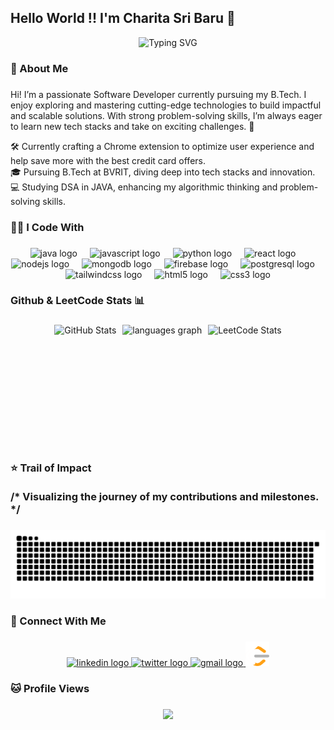 <h2 align="left">Hello World !! I'm Charita Sri Baru 👋</h2>

<div align="center">
  <img src="https://readme-typing-svg.herokuapp.com?font=Fira+Code&pause=1000&color=54A6FF&center=true&vCenter=true&width=435&lines=Tech+Enthusiast;Love+Problem+Solving;Passionate+Learner" alt="Typing SVG" />
</div>

###

<h3 align="left">👾 About Me</h3>

###

<p align="left">Hi! I’m a passionate Software Developer currently pursuing my B.Tech. I enjoy exploring and mastering cutting-edge technologies to build impactful and scalable solutions. With strong problem-solving skills, I’m always eager to learn new tech stacks and take on exciting challenges. 🚀</p>

<p align="left">
  🛠️ Currently crafting a Chrome extension to optimize user experience and help save more with the best credit card offers.<br>
  🎓 Pursuing B.Tech at BVRIT, diving deep into tech stacks and innovation.<br>
  💻 Studying DSA in JAVA, enhancing my algorithmic thinking and problem-solving skills.<br>
</p>


###

<h3 align="left">👩‍💻 I Code With </h3>

###

<div align="center">
  <img src="https://cdn.jsdelivr.net/gh/devicons/devicon/icons/java/java-original.svg" height="40" alt="java logo"  />
  <img width="12" />
  <img src="https://cdn.jsdelivr.net/gh/devicons/devicon/icons/javascript/javascript-original.svg" height="40" alt="javascript logo"  />
  <img width="12" />
  <img src="https://cdn.jsdelivr.net/gh/devicons/devicon/icons/python/python-original.svg" height="40" alt="python logo"  />
  <img width="12" />
  <img src="https://cdn.jsdelivr.net/gh/devicons/devicon/icons/react/react-original.svg" height="40" alt="react logo"  />
  <img width="12" />
  <img src="https://cdn.jsdelivr.net/gh/devicons/devicon/icons/nodejs/nodejs-original.svg" height="40" alt="nodejs logo"  />
  <img width="12" />
  <img src="https://cdn.jsdelivr.net/gh/devicons/devicon/icons/mongodb/mongodb-original.svg" height="40" alt="mongodb logo"  />
  <img width="12" />
  <img src="https://cdn.jsdelivr.net/gh/devicons/devicon/icons/firebase/firebase-plain.svg" height="40" alt="firebase logo"  />
  <img width="12" />
  <img src="https://cdn.jsdelivr.net/gh/devicons/devicon/icons/postgresql/postgresql-original.svg" height="40" alt="postgresql logo"  />
  <img width="12" />
  <img src="https://cdn.jsdelivr.net/gh/devicons/devicon/icons/tailwindcss/tailwindcss-original-wordmark.svg" height="40" alt="tailwindcss logo"  />
  <img width="12" />
  <img src="https://cdn.jsdelivr.net/gh/devicons/devicon/icons/html5/html5-original.svg" height="40" alt="html5 logo"  />
  <img width="12" />
  <img src="https://cdn.jsdelivr.net/gh/devicons/devicon/icons/css3/css3-original.svg" height="40" alt="css3 logo"  />
</div>


###

<h3 align="left">Github & LeetCode Stats 📊</h3>

###

<div align="center" style="display: flex; justify-content: center; gap: 10px;">
 <img src="https://github-readme-stats.vercel.app/api?username=charitabaru&show_icons=true&theme=tokyonight" alt="GitHub Stats" />
  
  <img src="https://github-readme-stats.vercel.app/api/top-langs?username=charitabaru&locale=en&hide_title=false&layout=compact&card_width=340&langs_count=5&theme=dracula&hide_border=false&order=2" height="195" alt="languages graph" />
  <img src="https://leetcard.jacoblin.cool/charitabaru?theme=dark&font=Noto%20Sans" height="195" alt="LeetCode Stats" />
</div>

###

<h3 align="left">⭐️ Trail of Impact<br><br>/* Visualizing the journey of my contributions and milestones. */</h3>

###

<picture>
  <source media="(prefers-color-scheme: dark)" srcset="https://raw.githubusercontent.com/charitabaru/charitabaru/output/github-snake-dark.svg" />
  <source media="(prefers-color-scheme: light)" srcset="https://raw.githubusercontent.com/charitabaru/charitabaru/output/github-snake.svg" />
  <img alt="github-snake" src="https://raw.githubusercontent.com/charitabaru/charitabaru/output/github-snake.svg" />
</picture>

###

<h3 align="left">🤝 Connect With Me</h3>

###


<div align="center">
  <a href="https://www.linkedin.com/in/charitabaru/" target="_blank">
    <img src="https://raw.githubusercontent.com/maurodesouza/profile-readme-generator/master/src/assets/icons/social/linkedin/default.svg" width="52" height="40" alt="linkedin logo"  />
  </a>
  <a href="https://x.com/chimtiiiii" target="_blank">
    <img src="https://raw.githubusercontent.com/maurodesouza/profile-readme-generator/master/src/assets/icons/social/twitter/default.svg" width="52" height="40" alt="twitter logo"  />
  </a>
  <a href="mailto:charitasribaru@gmail.com" target="_blank">
    <img src="https://raw.githubusercontent.com/maurodesouza/profile-readme-generator/master/src/assets/icons/social/gmail/default.svg" width="50" height="38" alt="gmail logo"  />
  </a>
  <a href="https://leetcode.com/charitabaru/" target="_blank">
    <img src="leetcodemode.png" width="38" height="39" alt="LeetCode logo" />
  </a>
</div>


###

<h3 align="left">🐱 Profile Views</h3>

###

<div align="center">
  <img src="https://profile-counter.glitch.me/charitabaru/count.svg?"  />
</div>


